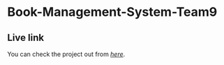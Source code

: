 # Book-Management-System-Team9

## Live link

You can check the project out from _[here](https://booksms.herokuapp.com/)_.
